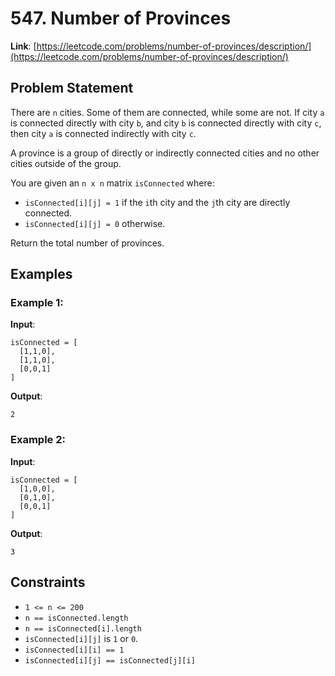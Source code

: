 # 547. Number of Provinces
**Link**: [https://leetcode.com/problems/number-of-provinces/description/](https://leetcode.com/problems/number-of-provinces/description/)

## Problem Statement
There are `n` cities. Some of them are connected, while some are not. If city `a` is connected directly with city `b`, and city `b` is connected directly with city `c`, then city `a` is connected indirectly with city `c`.

A province is a group of directly or indirectly connected cities and no other cities outside of the group.

You are given an `n x n` matrix `isConnected` where:
- `isConnected[i][j] = 1` if the `i`th city and the `j`th city are directly connected.
- `isConnected[i][j] = 0` otherwise.

Return the total number of provinces.

## Examples

### Example 1:
**Input**:
```
isConnected = [
  [1,1,0],
  [1,1,0],
  [0,0,1]
]
```

**Output**:
```
2
```

### Example 2:
**Input**:
```
isConnected = [
  [1,0,0],
  [0,1,0],
  [0,0,1]
]
```

**Output**:
```
3
```

## Constraints
- `1 <= n <= 200`
- `n == isConnected.length`
- `n == isConnected[i].length`
- `isConnected[i][j]` is `1` or `0`.
- `isConnected[i][i] == 1`
- `isConnected[i][j] == isConnected[j][i]`
